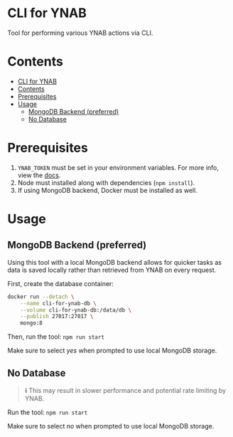 # CLI for YNAB

Tool for performing various YNAB actions via CLI.

# Contents

- [CLI for YNAB](#cli-for-ynab)
- [Contents](#contents)
- [Prerequisites](#prerequisites)
- [Usage](#usage)
  - [MongoDB Backend (preferred)](#mongodb-backend-preferred)
  - [No Database](#no-database)

# Prerequisites

1. `YNAB_TOKEN` must be set in your environment variables. For more info, view the [docs](https://api.ynab.com/#personal-access-tokens).
2. Node must installed along with dependencies (`npm install`).
3. If using MongoDB backend, Docker must be installed as well.

# Usage

## MongoDB Backend (preferred)

Using this tool with a local MongoDB backend allows for quicker tasks as data is saved locally rather than retrieved from YNAB on every request.

First, create the database container:

```bash
docker run --detach \
    --name cli-for-ynab-db \
    --volume cli-for-ynab-db:/data/db \
    --publish 27017:27017 \
    mongo:8
```

Then, run the tool: `npm run start`

Make sure to select _yes_ when prompted to use local MongoDB storage.

## No Database

> **ℹ️** This may result in slower performance and potential rate limiting by YNAB.

Run the tool: `npm run start`

Make sure to select _no_ when prompted to use local MongoDB storage.
